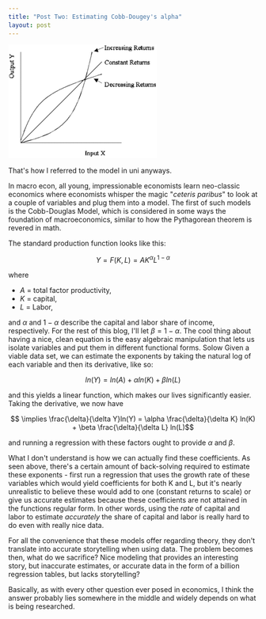 ```yaml
---
title: "Post Two: Estimating Cobb-Dougey's alpha" 
layout: post
---
```


<img src="\assets\Blog_02.gif">

That's how I referred to the model in uni anyways. 

In macro econ, all young, impressionable economists learn neo-classic economics where economists whisper the magic
"*ceteris paribus*" to look at a couple of variables and plug them into a model. The first of such models is 
the Cobb-Douglas Model, which is considered in some ways the foundation of macroeconomics, similar to how the Pythagorean theorem is revered in math. 

The standard production function looks like this: 

$$ Y = F(K,L) = AK^{\alpha}L^{1-\alpha} $$

where 
- $A$ = total factor productivity,
- $K$ = capital,
- $L$ = Labor,

and $\alpha$ and $1-\alpha$ describe the capital and labor share of income, respectively. For the rest of this blog, I'll let $\beta = 1 - \alpha$. The cool thing about having a nice, clean equation is 
the easy algebraic manipulation that lets us isolate variables and put them in different functional forms. Solow Given a viable data set, we can estimate the exponents by taking the natural log of each variable and
then its derivative, like so: 

$$ ln(Y) = ln(A) + \alpha ln(K) + \beta ln(L) $$

and this yields a linear function, which makes our lives significantly easier. Taking the derivative, we now have

$$ \implies \frac{\delta}{\delta Y}ln(Y) =  \alpha \frac{\delta}{\delta K} ln(K) + \beta \frac{\delta}{\delta L} ln(L)$$

and running a regression with these factors ought to provide $\alpha$ and $\beta$. 

What I don't understand is how we can actually find these coefficients. As seen above, there's a certain amount of back-solving required to estimate these exponents - first run a regression that uses the growth rate of these variables which would yield coefficients for both K and L, but it's nearly unrealistic to believe these would add to one (constant returns to scale) or give us accurate estimates because these coefficients are not attained in the functions regular form. In other words, using the *rate* of capital and labor to estimate *accurately* the share of capital and labor is really hard to do even with really nice data. 

For all the convenience that these models offer regarding theory, they don't translate into accurate storytelling when using data. The problem becomes then, what do we sacrifice? Nice modeling that provides an interesting story, but inaccurate estimates, or accurate data in the form of a billion regression tables, but lacks storytelling? 

Basically, as with every other question ever posed in economics, I think the answer probably lies somewhere in the middle and widely depends on what is being researched.
